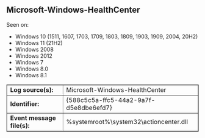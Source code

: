 ## Microsoft-Windows-HealthCenter

Seen on:
* Windows 10 (1511, 1607, 1703, 1709, 1803, 1809, 1903, 1909, 2004, 20H2)
* Windows 11 (21H2)
* Windows 2008
* Windows 2012
* Windows 7
* Windows 8.0
* Windows 8.1

<table border="1" class="docutils">
  <tbody>
    <tr>
      <td><b>Log source(s):</b></td>
      <td>Microsoft-Windows-HealthCenter</td>
    </tr>
    <tr>
      <td><b>Identifier:</b></td>
      <td>{588c5c5a-ffc5-44a2-9a7f-d5e8dbe6efd7}</td>
    </tr>
    <tr>
      <td><b>Event message file(s):</b></td>
      <td>%systemroot%\system32\actioncenter.dll</td>
    </tr>
  </tbody>
</table>

&nbsp;

